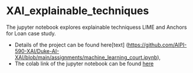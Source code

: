 # XAI_explainable_techniques

The jupyter notebook explores explainable techniquess LIME and Anchors for Loan case study. 


- Details of the project can be found here[text] (https://github.com/AIPI-590-XAI/Duke-AI-XAI/blob/main/assignments/machine_learning_court.ipynb), 
- The colab link of the jupyter notebook can be found [here](https://colab.research.google.com/github/merongedrago/XAI_explainable_techniques/blob/main/XAI_loan_defense.ipynb)
